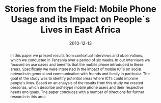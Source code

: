 ---
abstract: In this paper we present results from contextual interviews and observations,
  which we conducted in Tanzania over a period of six weeks. In our interviews we
  focused on use cases and benefits that the mobile phone introduced in these areas.
  Specifically we were interested in the impact of mobile ICTs on social networks
  in general and communication with friends and family in particular. The goal of
  the study was to identify potential areas where ICTs could improve people's lives.
  Based on an analysis of the results from this study we created personas, which describe
  archetype mobile phone users and their respective needs and goals. The paper concludes
  with a number of directions for further research in this area.
authors:
- Martin Tomitsch
- Florian Sturm
- Martin Konzett
- Anders Bolin
- Isabella Wagner
- Thomas Grechenig
date: '2010-12-13'
featured: false
links:
- name: Publik
  url: https://publik.tuwien.ac.at/showentry.php?ID=193586&lang=2
publication_types:
- '1'
publishDate: '2010-12-13'
specifics: 'Vortrag: International Conference on Information and Communication Technologies
  and Development (ICTD2010), London , UK; 13.12.2010 - 16.12.2010; in: "Proceedings
  of the International Conference on Information and Communication Technologies and
  Development (ICTD2010)", (2010), 5 S.'
title: 'Stories from the Field: Mobile Phone Usage and its Impact on People´s Lives
  in East Africa'
url_pdf: ''
---